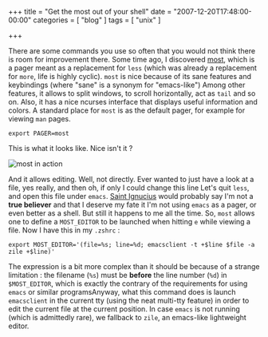 +++
title = "Get the most out of your shell"
date = "2007-12-20T17:48:00-00:00"
categories = [ "blog" ]
tags = [ "unix" ]

+++

There are some commands you use so often that you would not think there is room
for improvement there. Some time ago, I discovered
[most](http://www.jedsoft.org/most/), which is a pager meant as a replacement
for `less` (which was already a replacement for `more`, life is highly
cyclic). `most` is nice because of its sane features and keybindings (where
"sane" is a synonym for "emacs-like") Among other features, it allows to split
windows, to scroll horizontally, act as `tail` and so on. Also, it has a nice
ncurses interface that displays useful information and colors.  A standard
place for `most` is as the default pager, for example for viewing `man` pages.

```
export PAGER=most
```

This is what it looks like. Nice isn't it ?

![most in action](/media/blog/most.png)

And it allows editing. Well, not directly.  Ever wanted to just have a look at
a file, yes really, and then oh, if only I could change this line Let's quit
`less`, and open this file under
`emacs`. [Saint Ignucius](http://www.stallman.org/saint.html) would probably
say I'm not a **true believer** and that I deserve my fate it I'm not using
`emacs` as a pager, or even better as a shell. But still it happens to me all
the time.  So, `most` allows one to define a `MOST_EDITOR` to be launched when
hitting `e` while viewing a file. Now I have this in my `.zshrc` :

```
export MOST_EDITOR='(file=%s; line=%d; emacsclient -t +$line $file -a zile +$line)'
```

The expression is a bit more complex than it should be because of a strange
limitation : the filename (`%s`) must be **before** the line number (`%d`) in
`$MOST_EDITOR`, which is exactly the contrary of the requirements for using
`emacs` or similar programsAnyway, what this command does is launch
`emacsclient` in the current tty (using the neat multi-tty feature) in order to
edit the current file at the current position. In case `emacs` is not running
(which is admittedly rare), we fallback to `zile`, an emacs-like
lightweight editor.
